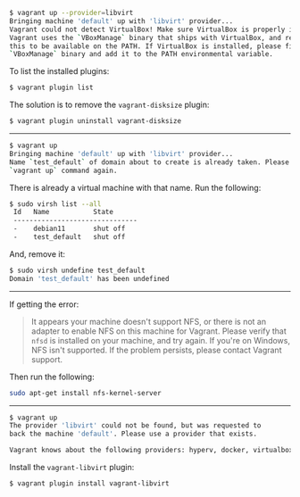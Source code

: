 ```bash
$ vagrant up --provider=libvirt
Bringing machine 'default' up with 'libvirt' provider...
Vagrant could not detect VirtualBox! Make sure VirtualBox is properly installed.
Vagrant uses the `VBoxManage` binary that ships with VirtualBox, and requires
this to be available on the PATH. If VirtualBox is installed, please find the
`VBoxManage` binary and add it to the PATH environmental variable.
```

To list the installed plugins:

```bash
$ vagrant plugin list
```

The solution is to remove the `vagrant-disksize` plugin:

```bash
$ vagrant plugin uninstall vagrant-disksize
```

---

```bash
$ vagrant up
Bringing machine 'default' up with 'libvirt' provider...
Name `test_default` of domain about to create is already taken. Please try to run
`vagrant up` command again.
```

There is already a virtual machine with that name.  Run the following:

```bash
$ sudo virsh list --all
 Id   Name           State
 -------------------------------
 -    debian11       shut off
 -    test_default   shut off

```

And, remove it:

```bash
$ sudo virsh undefine test_default
Domain 'test_default' has been undefined
```

---

If getting the error:

> It appears your machine doesn't support NFS, or there is not an
> adapter to enable NFS on this machine for Vagrant. Please verify
> that `nfsd` is installed on your machine, and try again. If you're
> on Windows, NFS isn't supported. If the problem persists, please
> contact Vagrant support.

Then run the following:

```bash
sudo apt-get install nfs-kernel-server
```

---

```bash
$ vagrant up
The provider 'libvirt' could not be found, but was requested to
back the machine 'default'. Please use a provider that exists.

Vagrant knows about the following providers: hyperv, docker, virtualbox
```

Install the `vagrant-libvirt` plugin:

```bash
$ vagrant plugin install vagrant-libvirt
```

